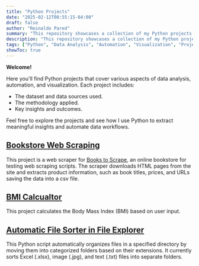 ```yaml
---
title: "Python Projects"
date: "2025-02-12T08:55:15-04:00"
draft: false
author: "Reinaldo Pared"
summary: "This repository showcases a collection of my Python projects focused on data analysis, automation, and visualization."
description: "This repository showcases a collection of my Python projects focused on data analysis, automation, and visualization."
tags: ["Python", "Data Analysis", "Automation", "Visualization", "Projects"]
showToc: true
---
```


**Welcome!**

Here you'll find Python projects that cover various aspects of data analysis, automation, and visualization. Each project includes:

- The dataset and data sources used.
- The methodology applied.
- Key insights and outcomes.

Feel free to explore the projects and see how I use Python to extract meaningful insights and automate data workflows.

## [**Bookstore Web Scraping**](https://github.com/reipared/Bookstore_Web_Scraping_with_Python)

This project is a web scraper for [Books to Scrape](https://books.toscrape.com), an online bookstore for testing web scraping scripts. The scraper downloads HTML pages from the site and extracts product information, such as book titles, prices, and URLs saving the data into a csv file.

## [**BMI Calcualtor**](https://github.com/reipared/bmi_calculator)

This project calculates the Body Mass Index (BMI) based on user input.

## [**Automatic File Sorter in File Explorer**](https://github.com/reipared/automatic_file_sorter)

This Python script automatically organizes files in a specified directory by moving them into categorized folders based on their extensions. It currently sorts Excel (.xlsx), image (.jpg), and text (.txt) files into separate folders.
